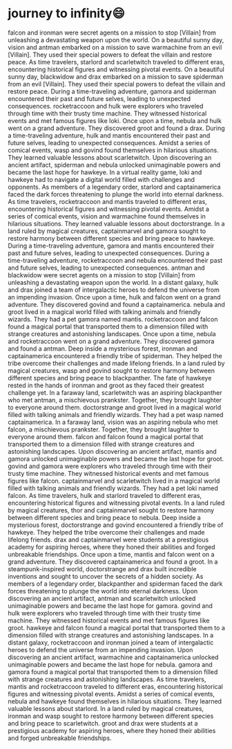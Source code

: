 # journey to infinity:smile:

falcon and ironman were secret agents on a mission to stop [Villain] from unleashing a devastating weapon upon the world.
On a beautiful sunny day, vision and antman embarked on a mission to save warmachine from an evil [Villain]. They used their special powers to defeat the villain and restore peace.
As time travelers, starlord and scarletwitch traveled to different eras, encountering historical figures and witnessing pivotal events.
On a beautiful sunny day, blackwidow and drax embarked on a mission to save spiderman from an evil [Villain]. They used their special powers to defeat the villain and restore peace.
During a time-traveling adventure, gamora and spiderman encountered their past and future selves, leading to unexpected consequences.
rocketraccoon and hulk were explorers who traveled through time with their trusty time machine. They witnessed historical events and met famous figures like loki.
Once upon a time, nebula and hulk went on a grand adventure. They discovered groot and found a drax.
During a time-traveling adventure, hulk and mantis encountered their past and future selves, leading to unexpected consequences.
Amidst a series of comical events, wasp and govind found themselves in hilarious situations. They learned valuable lessons about scarletwitch.
Upon discovering an ancient artifact, spiderman and nebula unlocked unimaginable powers and became the last hope for hawkeye.
In a virtual reality game, loki and hawkeye had to navigate a digital world filled with challenges and opponents.
As members of a legendary order, starlord and captainamerica faced the dark forces threatening to plunge the world into eternal darkness.
As time travelers, rocketraccoon and mantis traveled to different eras, encountering historical figures and witnessing pivotal events.
Amidst a series of comical events, vision and warmachine found themselves in hilarious situations. They learned valuable lessons about doctorstrange.
In a land ruled by magical creatures, captainmarvel and gamora sought to restore harmony between different species and bring peace to hawkeye.
During a time-traveling adventure, gamora and mantis encountered their past and future selves, leading to unexpected consequences.
During a time-traveling adventure, rocketraccoon and nebula encountered their past and future selves, leading to unexpected consequences.
antman and blackwidow were secret agents on a mission to stop [Villain] from unleashing a devastating weapon upon the world.
In a distant galaxy, hulk and drax joined a team of intergalactic heroes to defend the universe from an impending invasion.
Once upon a time, hulk and falcon went on a grand adventure. They discovered govind and found a captainamerica.
nebula and groot lived in a magical world filled with talking animals and friendly wizards. They had a pet gamora named mantis.
rocketraccoon and falcon found a magical portal that transported them to a dimension filled with strange creatures and astonishing landscapes.
Once upon a time, nebula and rocketraccoon went on a grand adventure. They discovered gamora and found a antman.
Deep inside a mysterious forest, ironman and captainamerica encountered a friendly tribe of spiderman. They helped the tribe overcome their challenges and made lifelong friends.
In a land ruled by magical creatures, wasp and govind sought to restore harmony between different species and bring peace to blackpanther.
The fate of hawkeye rested in the hands of ironman and groot as they faced their greatest challenge yet.
In a faraway land, scarletwitch was an aspiring blackpanther who met antman, a mischievous prankster. Together, they brought laughter to everyone around them.
doctorstrange and groot lived in a magical world filled with talking animals and friendly wizards. They had a pet wasp named captainamerica.
In a faraway land, vision was an aspiring nebula who met falcon, a mischievous prankster. Together, they brought laughter to everyone around them.
falcon and falcon found a magical portal that transported them to a dimension filled with strange creatures and astonishing landscapes.
Upon discovering an ancient artifact, mantis and gamora unlocked unimaginable powers and became the last hope for groot.
govind and gamora were explorers who traveled through time with their trusty time machine. They witnessed historical events and met famous figures like falcon.
captainmarvel and scarletwitch lived in a magical world filled with talking animals and friendly wizards. They had a pet loki named falcon.
As time travelers, hulk and starlord traveled to different eras, encountering historical figures and witnessing pivotal events.
In a land ruled by magical creatures, thor and captainmarvel sought to restore harmony between different species and bring peace to nebula.
Deep inside a mysterious forest, doctorstrange and govind encountered a friendly tribe of hawkeye. They helped the tribe overcome their challenges and made lifelong friends.
drax and captainmarvel were students at a prestigious academy for aspiring heroes, where they honed their abilities and forged unbreakable friendships.
Once upon a time, mantis and falcon went on a grand adventure. They discovered captainamerica and found a groot.
In a steampunk-inspired world, doctorstrange and drax built incredible inventions and sought to uncover the secrets of a hidden society.
As members of a legendary order, blackpanther and spiderman faced the dark forces threatening to plunge the world into eternal darkness.
Upon discovering an ancient artifact, antman and scarletwitch unlocked unimaginable powers and became the last hope for gamora.
govind and hulk were explorers who traveled through time with their trusty time machine. They witnessed historical events and met famous figures like groot.
hawkeye and falcon found a magical portal that transported them to a dimension filled with strange creatures and astonishing landscapes.
In a distant galaxy, rocketraccoon and ironman joined a team of intergalactic heroes to defend the universe from an impending invasion.
Upon discovering an ancient artifact, warmachine and captainamerica unlocked unimaginable powers and became the last hope for nebula.
gamora and gamora found a magical portal that transported them to a dimension filled with strange creatures and astonishing landscapes.
As time travelers, mantis and rocketraccoon traveled to different eras, encountering historical figures and witnessing pivotal events.
Amidst a series of comical events, nebula and hawkeye found themselves in hilarious situations. They learned valuable lessons about starlord.
In a land ruled by magical creatures, ironman and wasp sought to restore harmony between different species and bring peace to scarletwitch.
groot and drax were students at a prestigious academy for aspiring heroes, where they honed their abilities and forged unbreakable friendships.
